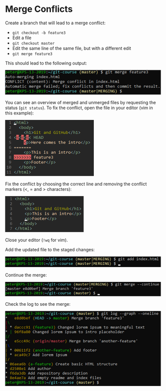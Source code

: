 # Merge Conflicts

Create a branch that will lead to a merge conflict:
- `git checkout -b feature3`
- Edit a file
- `git checkout master`
- Edit the same line of the same file, but with a different edit
- `git merge feature3`

This should lead to the following output:

![Git conflict](../../img/git-merge-conflict.png)

You can see an overview of merged and unmerged files by requesting the status (`git status`). To fix the conflict, open the file in your editor (vim in this example):

![Git conflict in Vim](../../img/git-merge-conflict-vim.png)

Fix the conflict by choosing the correct line and removing the conflict markers (<, = and > characters):

![Git conflict resolve](../../img/git-merge-conflict-vim-2.png)

Close your editor (`!wq` for vim).

Add the updated file to the staged changes:

![Git add while merging](../../img/git-merge-conflict-2.png)

Continue the merge:

![Continuing the merge](../../img/git-merge-conflict-3.png)

Check the log to see the merge:

![Git log](../../img/git-merge-conflict-resolved.png)
